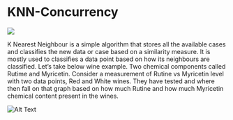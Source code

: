# KNN-Concurrency

<img src="https://s3-ap-south-1.amazonaws.com/av-blog-media/wp-content/uploads/2018/08/keylines-clustering-algorithm.png"/>

K Nearest Neighbour is a simple algorithm that stores all the available cases and classifies the new data or case based on a similarity measure. It is mostly used to classifies a data point based on how its neighbours are classified.
Let’s take below wine example. Two chemical components called Rutime and Myricetin. Consider a measurement of Rutine vs Myricetin level with two data points, Red and White wines. They have tested and where then fall on that graph based on how much Rutine and how much Myricetin chemical content present in the wines.

![Alt Text](https://importq.files.wordpress.com/2017/11/knn_mov5.gif)

